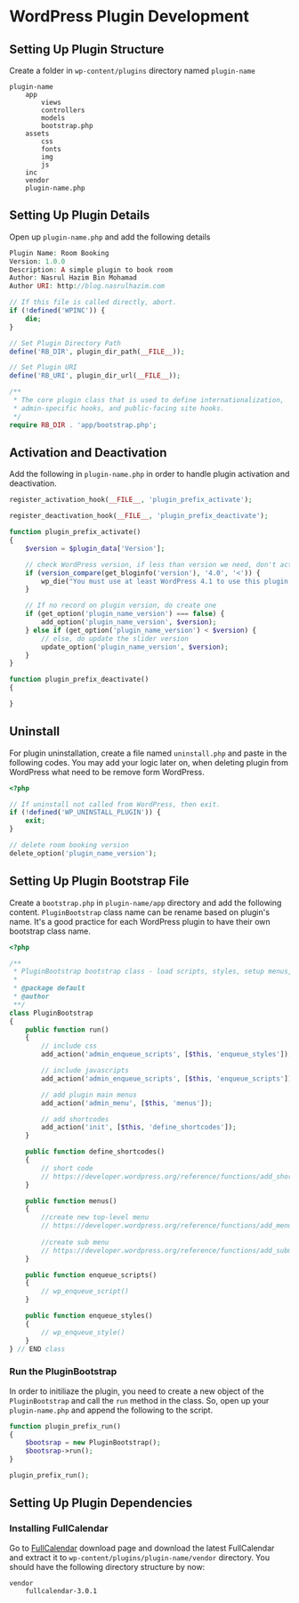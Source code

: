# WordPress Plugin Development

## Setting Up Plugin Structure

Create a folder in `wp-content/plugins` directory named `plugin-name`

```
plugin-name
	app
		views
		controllers
		models
		bootstrap.php
	assets
		css
		fonts
		img
		js
	inc
	vendor
	plugin-name.php
```

## Setting Up Plugin Details

Open up `plugin-name.php` and add the following details

```php
Plugin Name: Room Booking
Version: 1.0.0
Description: A simple plugin to book room
Author: Nasrul Hazim Bin Mohamad
Author URI: http://blog.nasrulhazim.com

// If this file is called directly, abort.
if (!defined('WPINC')) {
    die;
}

// Set Plugin Directory Path
define('RB_DIR', plugin_dir_path(__FILE__));

// Set Plugin URI
define('RB_URI', plugin_dir_url(__FILE__));

/**
 * The core plugin class that is used to define internationalization,
 * admin-specific hooks, and public-facing site hooks.
 */
require RB_DIR . 'app/bootstrap.php';
```

## Activation and Deactivation

Add the following in `plugin-name.php` in order to handle plugin activation and deactivation.

```php
register_activation_hook(__FILE__, 'plugin_prefix_activate');

register_deactivation_hook(__FILE__, 'plugin_prefix_deactivate');

function plugin_prefix_activate()
{
    $version = $plugin_data['Version'];

    // check WordPress version, if less than version we need, don't activate
    if (version_compare(get_bloginfo('version'), '4.0', '<')) {
        wp_die("You must use at least WordPress 4.1 to use this plugin!");
    }

    // If no record on plugin version, do create one
    if (get_option('plugin_name_version') === false) {
        add_option('plugin_name_version', $version);
    } else if (get_option('plugin_name_version') < $version) {
        // else, do update the slider version
        update_option('plugin_name_version', $version);
    }
}

function plugin_prefix_deactivate()
{

}
```

## Uninstall

For plugin uninstallation, create a file named `uninstall.php` and paste in the following codes. You may add your logic later on, when deleting plugin from WordPress what need to be remove form WordPress.

```php
<?php

// If uninstall not called from WordPress, then exit.
if (!defined('WP_UNINSTALL_PLUGIN')) {
    exit;
}

// delete room booking version
delete_option('plugin_name_version');
```

## Setting Up Plugin Bootstrap File

Create a `bootstrap.php` in `plugin-name/app` directory and add the following content. `PluginBootstrap` class name can be rename based on plugin's name. It's a good practice for each WordPress plugin to have their own bootstrap class name.

```php
<?php

/**
 * PluginBootstrap bootstrap class - load scripts, styles, setup menus, shortcodes, define pages
 *
 * @package default
 * @author
 **/
class PluginBootstrap
{
    public function run()
    {
        // include css
        add_action('admin_enqueue_scripts', [$this, 'enqueue_styles']);

        // include javascripts
        add_action('admin_enqueue_scripts', [$this, 'enqueue_scripts']);

        // add plugin main menus
        add_action('admin_menu', [$this, 'menus']);

        // add shortcodes
        add_action('init', [$this, 'define_shortcodes']);
    }

    public function define_shortcodes()
    {
        // short code
        // https://developer.wordpress.org/reference/functions/add_shortcode/
    }

    public function menus()
    {
        //create new top-level menu
        // https://developer.wordpress.org/reference/functions/add_menu_page/
        
        //create sub menu
        // https://developer.wordpress.org/reference/functions/add_submenu_page/
    }

    public function enqueue_scripts()
    {
        // wp_enqueue_script()
    }

    public function enqueue_styles()
    {
        // wp_enqueue_style()
    }
} // END class
```

### Run the PluginBootstrap

In order to initiliaze the plugin, you need to create a new object of the `PluginBootstrap` and call the `run` method in the class. So, open up your `plugin-name.php` and append the following to the script.

```php
function plugin_prefix_run()
{
    $bootsrap = new PluginBootstrap();
    $bootsrap->run();
}

plugin_prefix_run();
```

## Setting Up Plugin Dependencies

### Installing FullCalendar

Go to [FullCalendar](https://fullcalendar.io/download/) download page and download the latest FullCalendar and extract it to `wp-content/plugins/plugin-name/vendor` directory. You should have the following directory structure by now:

```
vendor
	fullcalendar-3.0.1
```